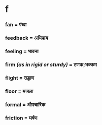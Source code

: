 # f

### fan = पंखा

### feedback = अभिप्राय

### feeling = भावना

### firm *(as in rigid or sturdy)* = टणक;भक्कम

### flight = उड्डाण

### floor = मजला

### formal = औपचारिक

### friction = घर्षण

